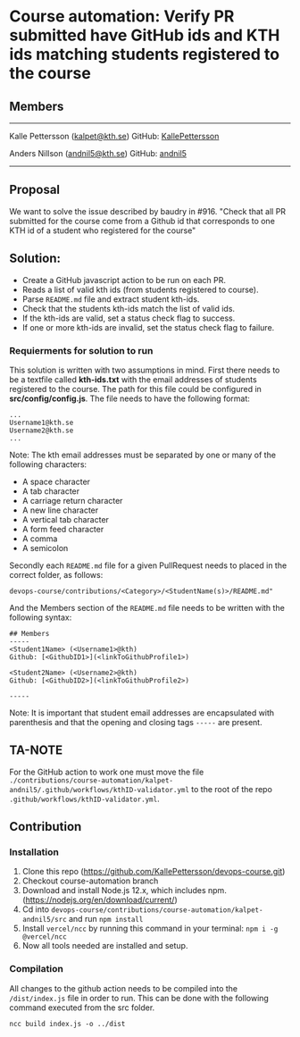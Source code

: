 # Course automation: Verify PR submitted have GitHub ids and KTH ids matching students registered to the course 

## Members
-----
Kalle Pettersson (kalpet@kth.se)
GitHub: [KallePettersson](https://github.com/KallePettersson)

Anders Nillson (andnil5@kth.se)
GitHub: [andnil5](https://github.com/andnil5)

-----

## Proposal
We want to solve the issue described by baudry in #916.
"Check that all PR submitted for the course come from a Github id that corresponds to one KTH id of a student who registered for the course"

## Solution:

* Create a GitHub javascript action to be run on each PR.
* Reads a list of valid kth ids (from students registered to course).
* Parse `README.md` file and extract student kth-ids.
* Check that the students kth-ids match the list of valid ids.
* If the kth-ids are valid, set a status check flag to success.
* If one or more kth-ids are invalid, set the status check flag to failure.

### Requierments for solution to run
This solution is written with two assumptions in mind. First there needs to be a textfile called **kth-ids.txt** with the email addresses of students registered to the course. The path for this file could be configured in **src/config/config.js**. The file needs to have the following format:

````
...
Username1@kth.se
Username2@kth.se
...
````
Note: The kth email addresses must be separated by one or many of the following characters:
* A space character
* A tab character
* A carriage return character
* A new line character
* A vertical tab character
* A form feed character
* A comma 
* A semicolon


Secondly each `README.md` file for a given PullRequest needs to placed in the correct folder, as follows: 
````
devops-course/contributions/<Category>/<StudentName(s)>/README.md"
````
And the Members section of the `README.md` file needs to be written with the following syntax:
````
## Members
-----
<Student1Name> (<Username1>@kth)
Github: [<GithubID1>](<linkToGithubProfile1>)

<Student2Name> (<Username2>@kth)
Github: [<GithubID2>](<linkToGithubProfile2>)

-----
````
Note: It is important that student email addresses are encapsulated with parenthesis and that the
opening and closing tags `-----` are present.

## TA-NOTE

For the GitHub action to work one must move the file `./contributions/course-automation/kalpet-andnil5/.github/workflows/kthID-validator.yml` to the root of the repo `.github/workflows/kthID-validator.yml`.

## Contribution

### Installation
1. Clone this repo (https://github.com/KallePettersson/devops-course.git)  
2. Checkout course-automation branch
3. Download and install Node.js 12.x, which includes npm.(https://nodejs.org/en/download/current/)
4. Cd into `devops-course/contributions/course-automation/kalpet-andnil5/src` and run `npm install`
5. Install `vercel/ncc` by running this command in your terminal: `npm i -g @vercel/ncc`
6. Now all tools needed are installed and setup.

### Compilation
All changes to the github action needs to be compiled into the `/dist/index.js` file in order to run. This can be done with the following command executed from the src folder.
```
ncc build index.js -o ../dist
```